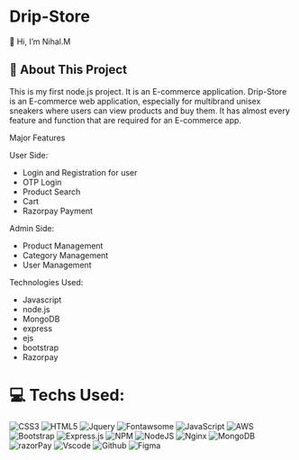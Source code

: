 # Drip-Store
👋 Hi, I’m Nihal.M <br>
<h2>💫 About This Project</h2>

This is my first node.js project. It is an E-commerce application. Drip-Store is an E-commerce web application, especially for multibrand unisex sneakers where users can view products and buy them. It has almost every feature and function that are required for an E-commerce app.

Major Features

User Side:
- Login and Registration for user
- OTP Login
- Product Search
- Cart
- Razorpay Payment

Admin Side:
- Product Management
- Category Management
- User Management


Technologies Used:
- Javascript
- node.js
- MongoDB
- express
- ejs
- bootstrap
- Razorpay



# 💻 Techs Used:
![CSS3](https://img.shields.io/badge/CSS3-1572B6?style=for-the-badge&logo=css3&logoColor=white) 
![HTML5](https://img.shields.io/badge/HTML5-E34F26?style=for-the-badge&logo=html5&logoColor=white) 
![Jquery](https://img.shields.io/badge/jQuery-0769AD?style=for-the-badge&logo=jquery&logoColor=white)
![Fontawsome](https://img.shields.io/badge/Font_Awesome-339AF0?style=for-the-badge&logo=fontawesome&logoColor=white)
![JavaScript](https://img.shields.io/badge/JavaScript-323330?style=for-the-badge&logo=javascript&logoColor=F7DF1E) 
![AWS](https://img.shields.io/badge/Amazon_AWS-FF9900?style=for-the-badge&logo=amazonaws&logoColor=white) 
![Bootstrap](https://img.shields.io/badge/Bootstrap-563D7C?style=for-the-badge&logo=bootstrap&logoColor=white) 
![Express.js](https://img.shields.io/badge/Express%20js-000000?style=for-the-badge&logo=express&logoColor=white) 
![NPM](https://img.shields.io/badge/npm-CB3837?style=for-the-badge&logo=npm&logoColor=white) 
![NodeJS](https://img.shields.io/badge/Node%20js-339933?style=for-the-badge&logo=nodedotjs&logoColor=white) 
![Nginx](https://img.shields.io/badge/nginx-%23009639.svg?style=flat&logo=nginx&logoColor=white) 
![MongoDB](https://img.shields.io/badge/MongoDB-4EA94B?style=for-the-badge&logo=mongodb&logoColor=white) 
![razorPay](https://img.shields.io/badge/Razorpay-02042B?style=for-the-badge&logo=razorpay&logoColor=3395FF)
![Vscode](https://img.shields.io/badge/Visual_Studio_Code-0078D4?style=for-the-badge&logo=visual%20studio%20code&logoColor=white)
![Github](https://img.shields.io/badge/GitHub-100000?style=for-the-badge&logo=github&logoColor=white)
![Figma](https://img.shields.io/badge/Figma-F24E1E?style=for-the-badge&logo=figma&logoColor=white)
